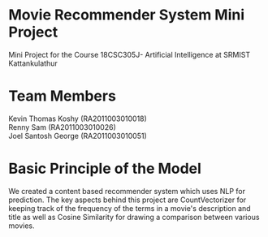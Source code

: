 # Movie Recommender System Mini Project
Mini Project for the Course 18CSC305J- Artificial Intelligence at SRMIST Kattankulathur
# Team Members
Kevin Thomas Koshy (RA2011003010018) <br>
Renny Sam (RA2011003010026) <br>
Joel Santosh George (RA2011003010051)<br>
# Basic Principle of the Model
We created a content based recommender system which uses NLP for prediction. The key aspects behind this project are CountVectorizer for keeping track of the frequency of the terms in a movie's description and title as well as Cosine Similarity for drawing a comparison between various movies.
